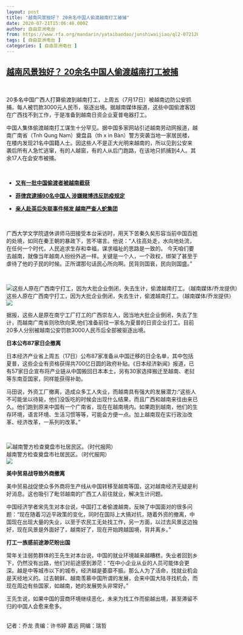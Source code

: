 ```yaml
---
layout: post
title: "越南风景独好？ 20余名中国人偷渡越南打工被捕"
date: 2020-07-21T15:06:48.000Z
author: 自由亚洲电台
from: https://www.rfa.org/mandarin/yataibaodao/junshiwaijiao/ql2-07212020080929.html
tags: [ 自由亚洲电台 ]
categories: [ 自由亚洲电台 ]
---
```

<!--1595344008000-->
[越南风景独好？ 20余名中国人偷渡越南打工被捕](https://www.rfa.org/mandarin/yataibaodao/junshiwaijiao/ql2-07212020080929.html)
------

<div>
<p> </p><p>20多名中国广西人打算偷渡到越南打工，上周五（7月17日）被越南边防公安抓捕，每人被罚款3000元人民币，驱逐出境。据越南媒体报道，这些中国偷渡客因在广西找不到工作，于是准备到越南日资企业夏普电器打工。</p><p>中国人集体偷渡越南打工谋生十分罕见。据中国多家网站引述越南劳动网报道，越南广南省（Tnh Qung Nam）奠盘县（th x in Bàn）警方突袭当地一家居民楼，在楼内发现21名中国籍人士。因这些人不是正大光明来越南的，所以见到公安来袭后所有人急忙逃窜，有的人越窗，有的人从后门跑路，在该地只抓捕到4人。其余17人在会安市被捕。</p><p> </p><ul><li><a class="external-link" href="http://www.rfa.org/mandarin/Xinwen/td-04212014144255.html"><b>又有一批中国偷渡者被越南截获</b></a></li></ul><ul><li><b><a class="external-link" href="http://www.rfa.org/mandarin/Xinwen/6-06012020121046.html">菲律宾逮捕90名中国人 涉嫌赌博违反防疫规定</a></b></li></ul><ul><li><b><a class="external-link" href="http://www.rfa.org/mandarin/Xinwen/7-10312019175019.html">亲人赴英后失联事件频发 越南严查人蛇集团</a></b></li></ul><p> </p><p>广西大学文学院退休讲师马田接受本台采访时，用天下苦秦久矣形容当前中国百姓的处境，如同在秦王朝的暴政下，苦不堪言。他说：“人往高处走，水向地处流，在任何一个时代，人民追求生存和幸福，谋求福祉的思路是一致的。 今天咱们要去越南，就像当年越南人纷纷外逃一样。关键是一个人，一个政权，绑架了甚至于虐待了他的子民的时候。正所谓那句话民心所向啊。民背则国衰，民向则国盛。”</p><p> </p><p><div class="image-inline captioned" style="width:640px;"><div style="width:640px;"><img alt="这些人原在广西南宁打工，因为大批企业倒闭，失去生计，偷渡越南打工。（越南媒体/乔龙提供）" src="https://www.rfa.org/mandarin/yataibaodao/junshiwaijiao/ql2-07212020080929.html/m0721-ql2p2.jpg" title="这些人原在广西南宁打工，因为大批企业倒闭，失去生计，偷渡越南打工。（越南媒体/乔龙提供）"/></div><div class="image-caption"><span style="width:640px;">这些人原在广西南宁打工，因为大批企业倒闭，失去生计，偷渡越南打工。（越南媒体/乔龙提供）</span><span class="copyright"> </span></div><div id="zoomattribute"><a class="single_image" href="/mandarin/yataibaodao/junshiwaijiao/ql2-07212020080929.html/m0721-ql2p2.jpg" title="这些人原在广西南宁打工，因为大批企业倒闭，失去生计，偷渡越南打工。（越南媒体/乔龙提供）"><img src="/rfa_resources/graphics/icon-zoom.png"/></a></div></div></p><p>据报，这些人是原在南宁工厂打工的广西崇左人，因当地大批企业倒闭，失去了生计，而越南广南省则欣欣向荣,他们准备前往一家名为夏普的日资企业打工。目前20多人分别被越南公安罚款3000人民币后全部被驱逐出境。<br/> <b> </b></p><p><b>日本公布87家日企撤离</b></p><p>日本经济产业省上周五（17日）公布87家准备从中国迁移的日企名单，其中包括夏普，这些企业有资格获得共700亿日圆的政府补贴。《日本经济新闻》报道，已有57家日企宣布将产业链从中国搬回日本本土，另有30家选择搬迁至越南、老挝等东南亚国家，同样能获得补助。</p><p>马田说，外资工厂撤离，造成众多工人失业，而越南具有强大的发展潜力:“这些人不可能坐以待毙，他们没饭吃的时候会出现什么结果，而且广西和越南来往由来已久。他们跑到原来中国有一个广南省，现在在越南境内。如果跑到越南，他们的生存环境，语言环境、生活习惯等等，可能会方便一点。加上越南现在实行政治改革、经济改革，一系列的改革。”</p><p> </p><p><div class="image-inline captioned" style="width:1500px;"><div style="width:1500px;"><img alt="越南警方检查奠盘市社居民区。（时代报网）" src="https://www.rfa.org/mandarin/yataibaodao/junshiwaijiao/ql2-07212020080929.html/u4-C830F9Ro458kbw9qcQoSv_BfHYjcMjQOyUo0DslI.jpg" title="越南警方检查奠盘市社居民区。（时代报网）"/></div><div class="image-caption"><span style="width:1500px;">越南警方检查奠盘市社居民区。（时代报网）</span><span class="copyright"> </span></div><div id="zoomattribute"><a class="single_image" href="/mandarin/yataibaodao/junshiwaijiao/ql2-07212020080929.html/u4-C830F9Ro458kbw9qcQoSv_BfHYjcMjQOyUo0DslI.jpg" title="越南警方检查奠盘市社居民区。（时代报网）"><img src="/rfa_resources/graphics/icon-zoom.png"/></a></div></div></p><p><b>美中贸易战导致外商撤离</b></p><p>美中贸易战促使众多外商将生产线从中国转移至越南等国，这对越南经济无疑是利好消息。这也吸引了毗邻越南的广西工人前往就业，解决生计问题。</p><p>中国经济学者宋先生对本台说，中国打工者偷渡越南，反映了中国面对的很多问题：“现在随着习近平政策的变化，同时在国际上大搞对抗，随着外资的撤离，中国现在出现大量的失业，以至于农民工无处找工作，另一方面，以过去风景这边独好，现在风景是外面好了，越南好了，现在开始跨越国境，背井离乡。”</p><p><b>打工一族感前途渺茫盼出国</b></p><p>常年关注弱势群体的王先生对本台说，中国的就业环境越来越糟糕，失业者回到乡下，仍然没有出路，他们对前途感到渺茫：“在中小企业从业的人员可能体会更深。越是中等城市以下的城市，经济越是萎靡不振。那么人为了活命，找就业机会是天经地义的。过去朝鲜、越南羡慕中国所谓的发展，会来中国大陆寻找机会，而现在周边有些国家，如越南，她的发展势头非常好。”</p><p>王先生说，如果中国的营商环境继续恶化，未来为找工作而偷越出境，甚至滞留不归的中国人会愈来愈多。<br/> <br/></p><p>记者：乔龙 责编：许书婷 嘉远 网编：瑞哲</p>
</div>
